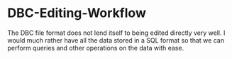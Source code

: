 # DBC-Editing-Workflow
The DBC file format does not lend itself to being edited directly very well. I would much rather have all the data stored in a SQL format so that we can perform queries and other operations on the data with ease.
